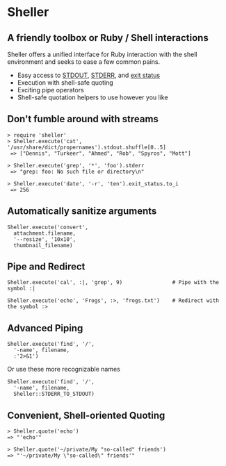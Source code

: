 Sheller
==

A friendly toolbox or Ruby / Shell interactions
-

Sheller offers a unified interface for Ruby interaction with the shell environment and seeks to ease a few common pains.

* Easy access to [STDOUT](http://en.wikipedia.org/wiki/Standard_streams#Standard_output_.28stdout.29), [STDERR](http://en.wikipedia.org/wiki/Standard_streams#Standard_error_.28stderr.29), and [exit status](http://en.wikipedia.org/wiki/Exit_status#Unix)
* Execution with shell-safe quoting
* Exciting pipe operators
* Shell-safe quotation helpers to use however you like

Don't fumble around with streams
-
    > require 'sheller'
    > Sheller.execute('cat', '/usr/share/dict/propernames').stdout.shuffle[0..5]
     => ["Dennis", "Turkeer", "Ahmed", "Rob", "Spyros", "Mott"]
    
    > Sheller.execute('grep', '*', 'foo').stderr
     => "grep: foo: No such file or directory\n"

    > Sheller.execute('date', '-r', 'ten').exit_status.to_i
     => 256

Automatically sanitize arguments
-
    Sheller.execute('convert',
      attachment.filename,
      '--resize', '10x10',
      thumbnail_filename) 

Pipe and Redirect
-

    Sheller.execute('cal', :|, 'grep', 9)                # Pipe with the symbol :|

    Sheller.execute('echo', 'Frogs', :>, 'frogs.txt')    # Redirect with the symbol :>

Advanced Piping
-

    Sheller.execute('find', '/',
      '-name', filename,
      :'2>&1')

Or use these more recognizable names

    Sheller.execute('find', '/',
      '-name', filename,
      Sheller::STDERR_TO_STDOUT)

Convenient, Shell-oriented Quoting
-

    > Sheller.quote('echo')
    => "'echo'"
    
    > Sheller.quote('~/private/My "so-called" friends')
    => "'~/private/My \"so-called\" friends'"


